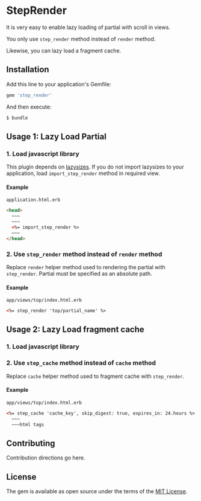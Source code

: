 # StepRender
It is very easy to enable lazy loading of partial with scroll in views.

You only use `step_render` method instead of `render` method.

Likewise, you can lazy load a fragment cache.

## Installation
Add this line to your application's Gemfile:

```ruby
gem 'step_render'
```

And then execute:
```bash
$ bundle
```

## Usage 1: Lazy Load Partial

### 1. Load javascript library

This plugin depends on [lazysizes](https://github.com/aFarkas/lazysizes).
If you do not import lazysizes to your application, load `import_step_render` method in required view.

#### Example

`application.html.erb`
```html
<head>
  ~~~
  ~~~
  <%= import_step_render %>
  ~~~
</head>
```

### 2. Use `step_render` method instead of `render` method

Replace `render` helper method used to rendering the partial with `step_render`.
Partial must be specified as an absolute path.

#### Example

`app/views/top/index.html.erb`
```html
<%= step_render 'top/partial_name' %>
```

## Usage 2: Lazy Load fragment cache

### 1. Load javascript library

### 2. Use `step_cache` method instead of `cache` method

Replace `cache` helper method used to fragment cache with `step_render`.

#### Example

`app/views/top/index.html.erb`
```html
<%= step_cache 'cache_key', skip_digest: true, expires_in: 24.hours %>
  ~~~
  ~~~html tags
```

## Contributing
Contribution directions go here.

## License
The gem is available as open source under the terms of the [MIT License](http://opensource.org/licenses/MIT).
